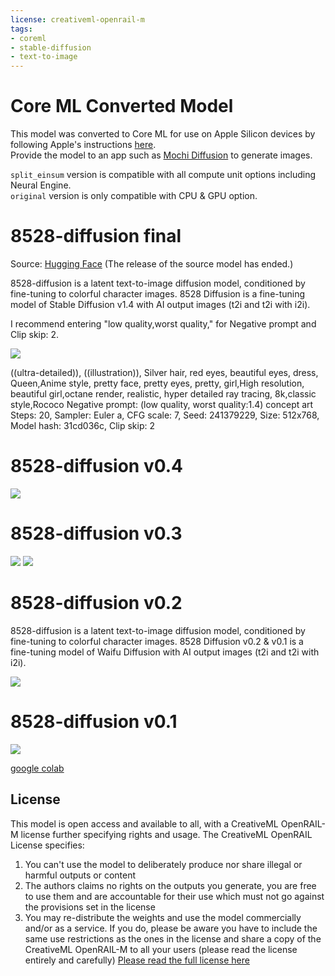 ```yaml
---
license: creativeml-openrail-m
tags:
- coreml
- stable-diffusion
- text-to-image
---
```


# Core ML Converted Model

This model was converted to Core ML for use on Apple Silicon devices by following Apple's instructions [here](https://github.com/apple/ml-stable-diffusion#-converting-models-to-core-ml).<br>
Provide the model to an app such as [Mochi Diffusion](https://github.com/godly-devotion/MochiDiffusion) to generate images.<br>

`split_einsum` version is compatible with all compute unit options including Neural Engine.<br>
`original` version is only compatible with CPU & GPU option.

# 8528-diffusion final
Source: [Hugging Face](https://huggingface.co/852wa/8528-diffusion) (The release of the source model has ended.)

8528-diffusion is a latent text-to-image diffusion model, conditioned by fine-tuning to colorful character images.
8528 Diffusion is a fine-tuning model of Stable Diffusion v1.4 with AI output images (t2i and t2i with i2i).

I recommend entering "low quality,worst quality," for Negative prompt and Clip skip: 2. 

<!--
<img src=https://i.imgur.com/vCn02tM.jpg >
!-->
![](https://huggingface.co/coreml/coreml-8528-diffusion/resolve/main/example_images.md/vCn02tM.jpg)

((ultra-detailed)), ((illustration)), Silver hair, red eyes, beautiful eyes, dress, Queen,Anime style, pretty face, pretty eyes, pretty, girl,High resolution, beautiful girl,octane render, realistic, hyper detailed ray tracing, 8k,classic style,Rococo
Negative prompt: (low quality, worst quality:1.4) concept art
Steps: 20, Sampler: Euler a, CFG scale: 7, Seed: 241379229, Size: 512x768, Model hash: 31cd036c, Clip skip: 2



# 8528-diffusion v0.4

<!--
<img src=https://i.imgur.com/X2zFoeA.jpg >
!-->
![](https://huggingface.co/coreml/coreml-8528-diffusion/resolve/main/example_images.md/X2zFoeA.jpg)


# 8528-diffusion v0.3

<!--
<img src=https://i.imgur.com/QQuNpYl.png >
<img src=https://i.imgur.com/u785LlC.png >
!-->
![](https://huggingface.co/coreml/coreml-8528-diffusion/resolve/main/example_images.md/QQuNpYl.png)
![](https://huggingface.co/coreml/coreml-8528-diffusion/resolve/main/example_images.md/u785LlC.png)

# 8528-diffusion v0.2

8528-diffusion is a latent text-to-image diffusion model, conditioned by fine-tuning to colorful character images.
8528 Diffusion v0.2 & v0.1 is a fine-tuning model of Waifu Diffusion with AI output images (t2i and t2i with i2i).

<!--
<img src=https://i.imgur.com/z4sFctp.png >
!-->
![](https://huggingface.co/coreml/coreml-8528-diffusion/resolve/main/example_images.md/z4sFctp.png)

# 8528-diffusion v0.1
<!--
<img src=https://i.imgur.com/8chXeif.png >
!-->
![](https://huggingface.co/coreml/coreml-8528-diffusion/resolve/main/example_images.md/8chXeif.png)

[google colab](https://colab.research.google.com/drive/1ksRxO84CMbXrW_p-x5Vuz74AHnrWpe_u)

## License

This model is open access and available to all, with a CreativeML OpenRAIL-M license further specifying rights and usage.
The CreativeML OpenRAIL License specifies: 

1. You can't use the model to deliberately produce nor share illegal or harmful outputs or content 
2. The authors claims no rights on the outputs you generate, you are free to use them and are accountable for their use which must not go against the provisions set in the license
3. You may re-distribute the weights and use the model commercially and/or as a service. If you do, please be aware you have to include the same use restrictions as the ones in the license and share a copy of the CreativeML OpenRAIL-M to all your users (please read the license entirely and carefully)
[Please read the full license here](https://huggingface.co/spaces/CompVis/stable-diffusion-license)

<!-- Discord Server has been stopped.
## Discord

https://discord.gg/ax9KgpUMUP
!-->